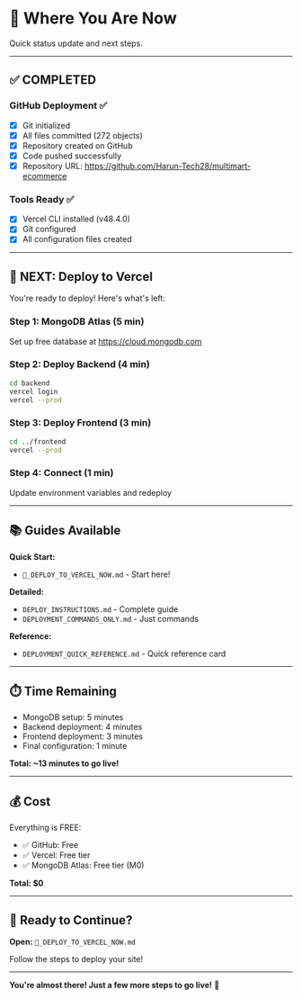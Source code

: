 # 📍 Where You Are Now

Quick status update and next steps.

---

## ✅ COMPLETED

### GitHub Deployment ✅
- [x] Git initialized
- [x] All files committed (272 objects)
- [x] Repository created on GitHub
- [x] Code pushed successfully
- [x] Repository URL: https://github.com/Harun-Tech28/multimart-ecommerce

### Tools Ready ✅
- [x] Vercel CLI installed (v48.4.0)
- [x] Git configured
- [x] All configuration files created

---

## 🎯 NEXT: Deploy to Vercel

You're ready to deploy! Here's what's left:

### Step 1: MongoDB Atlas (5 min)
Set up free database at https://cloud.mongodb.com

### Step 2: Deploy Backend (4 min)
```bash
cd backend
vercel login
vercel --prod
```

### Step 3: Deploy Frontend (3 min)
```bash
cd ../frontend
vercel --prod
```

### Step 4: Connect (1 min)
Update environment variables and redeploy

---

## 📚 Guides Available

**Quick Start:**
- `🚀_DEPLOY_TO_VERCEL_NOW.md` - Start here!

**Detailed:**
- `DEPLOY_INSTRUCTIONS.md` - Complete guide
- `DEPLOYMENT_COMMANDS_ONLY.md` - Just commands

**Reference:**
- `DEPLOYMENT_QUICK_REFERENCE.md` - Quick reference card

---

## ⏱️ Time Remaining

- MongoDB setup: 5 minutes
- Backend deployment: 4 minutes
- Frontend deployment: 3 minutes
- Final configuration: 1 minute

**Total: ~13 minutes to go live!**

---

## 💰 Cost

Everything is FREE:
- ✅ GitHub: Free
- ✅ Vercel: Free tier
- ✅ MongoDB Atlas: Free tier (M0)

**Total: $0**

---

## 🚀 Ready to Continue?

**Open:** `🚀_DEPLOY_TO_VERCEL_NOW.md`

Follow the steps to deploy your site!

---

**You're almost there! Just a few more steps to go live!** 🎉
